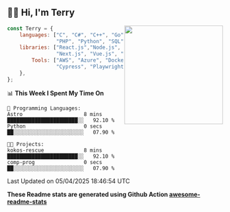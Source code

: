 <h2>👋🏻 Hi, I'm Terry</h2>

<img align='right' src="https://media.giphy.com/media/fkZukR450RQ1qnGaq9/giphy.gif" width="230">

```javascript
const Terry = {
    languages: ["C", "C#", "C++", "Go", "Java", "Javascript",
                "PHP", "Python", "SQL", "Typescript"],
    libraries: ["React.js","Node.js", ".Net", "Express.js",
                "Next.js", "Vue.js", "Astro.js", "CUDA"],
        Tools: ["AWS", "Azure", "Docker🐳", "Git", "Figma",
                "Cypress", "Playwright", "Postman", "Jira"],
    },
};
```
<!--START_SECTION:waka-->
📊 **This Week I Spent My Time On** 

```text
💬 Programming Languages: 
Astro                    8 mins              ███████████████████████░░   92.10 % 
Python                   0 secs              ██░░░░░░░░░░░░░░░░░░░░░░░   07.90 % 

🐱‍💻 Projects: 
kokos-rescue             8 mins              ███████████████████████░░   92.10 % 
comp-prog                0 secs              ██░░░░░░░░░░░░░░░░░░░░░░░   07.90 % 
```


 Last Updated on 05/04/2025 18:46:54 UTC
<!--END_SECTION:waka-->

**These Readme stats are generated using Github Action [awesome-readme-stats](https://github.com/anmol098/waka-readme-stats)**
